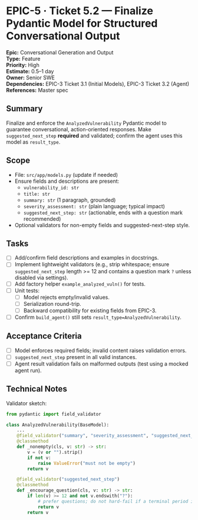
# EPIC-5 · Ticket 5.2 — Finalize Pydantic Model for Structured Conversational Output

**Epic:** Conversational Generation and Output  
**Type:** Feature  
**Priority:** High  
**Estimate:** 0.5–1 day  
**Owner:** Senior SWE  
**Dependencies:** EPIC-3 Ticket 3.1 (Initial Models), EPIC-3 Ticket 3.2 (Agent)  
**References:** Master spec

## Summary
Finalize and enforce the `AnalyzedVulnerability` Pydantic model to guarantee conversational, action-oriented responses. Make `suggested_next_step` **required** and validated; confirm the agent uses this model as `result_type`.

## Scope
- File: `src/app/models.py` (update if needed)
- Ensure fields and descriptions are present:
  - `vulnerability_id: str`
  - `title: str`
  - `summary: str` (1 paragraph, grounded)
  - `severity_assessment: str` (plain language; typical impact)
  - `suggested_next_step: str` (actionable, ends with a question mark recommended)
- Optional validators for non-empty fields and suggested-next-step style.

## Tasks
- [ ] Add/confirm field descriptions and examples in docstrings.
- [ ] Implement lightweight validators (e.g., strip whitespace; ensure `suggested_next_step` length >= 12 and contains a question mark `?` unless disabled via settings).
- [ ] Add factory helper `example_analyzed_vuln()` for tests.
- [ ] Unit tests:
  - [ ] Model rejects empty/invalid values.
  - [ ] Serialization round-trip.
  - [ ] Backward compatibility for existing fields from EPIC-3.
- [ ] Confirm `build_agent()` still sets `result_type=AnalyzedVulnerability`.

## Acceptance Criteria
- [ ] Model enforces required fields; invalid content raises validation errors.
- [ ] `suggested_next_step` present in all valid instances.
- [ ] Agent result validation fails on malformed outputs (test using a mocked agent run).

## Technical Notes
Validator sketch:
```python
from pydantic import field_validator

class AnalyzedVulnerability(BaseModel):
    ...
    @field_validator("summary", "severity_assessment", "suggested_next_step")
    @classmethod
    def _nonempty(cls, v: str) -> str:
        v = (v or "").strip()
        if not v:
            raise ValueError("must not be empty")
        return v

    @field_validator("suggested_next_step")
    @classmethod
    def _encourage_question(cls, v: str) -> str:
        if len(v) >= 12 and not v.endswith("?"):
            # prefer questions; do not hard-fail if a terminal period is intentional
            return v
        return v
```
